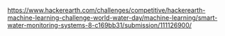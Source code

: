https://www.hackerearth.com/challenges/competitive/hackerearth-machine-learning-challenge-world-water-day/machine-learning/smart-water-monitoring-systems-8-c169bb31/submission/111126900/

